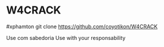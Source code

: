 # W4CRACK
#xphamton
git clone https://github.com/coyotikon/W4CRACK

Use com sabedoria
Use with your responsability
